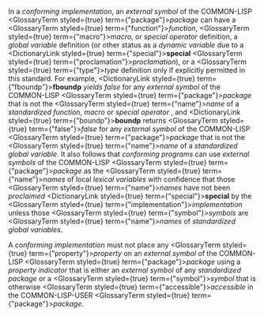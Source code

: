  



In a *conforming implementation*, an *external symbol* of the COMMON-LISP <GlossaryTerm styled={true} term={"package"}><i>package</i></GlossaryTerm> can have a <GlossaryTerm styled={true} term={"function"}><i>function</i></GlossaryTerm>, <GlossaryTerm styled={true} term={"macro"}><i>macro</i></GlossaryTerm>, or *special operator* definition, a *global variable* definition (or other status as a *dynamic variable* due to a <DictionaryLink styled={true} term={"special"}><b>special</b></DictionaryLink> <GlossaryTerm styled={true} term={"proclamation"}><i>proclamation</i></GlossaryTerm>), or a <GlossaryTerm styled={true} term={"type"}><i>type</i></GlossaryTerm> definition only if explicitly permitted in this standard. For example, <DictionaryLink styled={true} term={"fboundp"}><b>fboundp</b></DictionaryLink> *yields false* for any *external symbol* of the COMMON-LISP <GlossaryTerm styled={true} term={"package"}><i>package</i></GlossaryTerm> that is not the <GlossaryTerm styled={true} term={"name"}><i>name</i></GlossaryTerm> of a *standardized function*, *macro* or *special operator* , and <DictionaryLink styled={true} term={"boundp"}><b>boundp</b></DictionaryLink> returns <GlossaryTerm styled={true} term={"false"}><i>false</i></GlossaryTerm> for any *external symbol* of the COMMON-LISP <GlossaryTerm styled={true} term={"package"}><i>package</i></GlossaryTerm> that is not the <GlossaryTerm styled={true} term={"name"}><i>name</i></GlossaryTerm> of a *standardized global variable*. It also follows that *conforming programs* can use *external symbols* of the COMMON-LISP <GlossaryTerm styled={true} term={"package"}><i>package</i></GlossaryTerm> as the <GlossaryTerm styled={true} term={"name"}><i>names</i></GlossaryTerm> of local *lexical variables* with confidence that those <GlossaryTerm styled={true} term={"name"}><i>names</i></GlossaryTerm> have not been *proclaimed* <DictionaryLink styled={true} term={"special"}><b>special</b></DictionaryLink> by the <GlossaryTerm styled={true} term={"implementation"}><i>implementation</i></GlossaryTerm> unless those <GlossaryTerm styled={true} term={"symbol"}><i>symbols</i></GlossaryTerm> are <GlossaryTerm styled={true} term={"name"}><i>names</i></GlossaryTerm> of *standardized global variables*. 



A *conforming implementation* must not place any <GlossaryTerm styled={true} term={"property"}><i>property</i></GlossaryTerm> on an *external symbol* of the COMMON-LISP <GlossaryTerm styled={true} term={"package"}><i>package</i></GlossaryTerm> using a *property indicator* that is either an *external symbol* of any *standardized package* or a <GlossaryTerm styled={true} term={"symbol"}><i>symbol</i></GlossaryTerm> that is otherwise <GlossaryTerm styled={true} term={"accessible"}><i>accessible</i></GlossaryTerm> in the COMMON-LISP-USER <GlossaryTerm styled={true} term={"package"}><i>package</i></GlossaryTerm>. 



